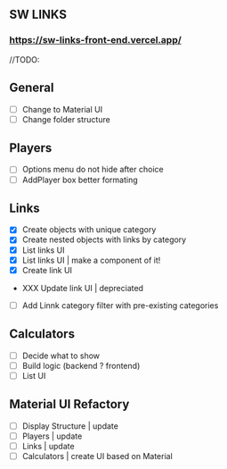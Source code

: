 ## SW LINKS

### https://sw-links-front-end.vercel.app/

//TODO:

## General

- [ ] Change to Material UI
- [ ] Change folder structure

## Players

- [ ] Options menu do not hide after choice
- [ ] AddPlayer box better formating

## Links

- [x] Create objects with unique category
- [x] Create nested objects with links by category
- [x] List links UI
- [x] List links UI | make a component of it!
- [x] Create link UI
- XXX Update link UI | depreciated
- [ ] Add Linnk category filter with pre-existing categories

## Calculators

- [ ] Decide what to show
- [ ] Build logic (backend ? frontend)
- [ ] List UI

## Material UI Refactory
- [ ] Display Structure | update
- [ ] Players | update
- [ ] Links | update
- [ ] Calculators | create UI based on Material
